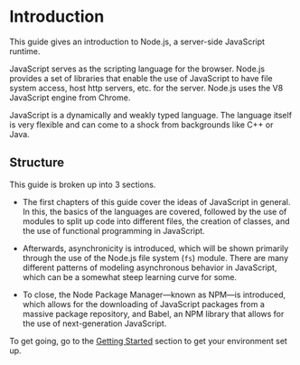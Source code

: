 # Introduction

This guide gives an introduction to Node.js, a server-side JavaScript runtime.

JavaScript serves as the scripting language for the browser. Node.js provides a
set of libraries that enable the use of JavaScript to have file system access,
host http servers, etc. for the server. Node.js uses the V8 JavaScript engine
from Chrome.

JavaScript is a dynamically and weakly typed language. The language itself is
very flexible and can come to a shock from backgrounds like C++ or Java.

## Structure

This guide is broken up into 3 sections.

- The first chapters of this guide cover the ideas of JavaScript in general. In
  this, the basics of the languages are covered, followed by the use of modules
  to split up code into different files, the creation of classes, and the use
  of functional programming in JavaScript.

- Afterwards, asynchronicity is introduced, which will be shown primarily
  through the use of the Node.js file system (`fs`) module. There are many
  different patterns of modeling asynchronous behavior in JavaScript, which can
  be a somewhat steep learning curve for some.

- To close, the Node Package Manager&mdash;known as NPM&mdash;is introduced,
  which allows for the downloading of JavaScript packages from a massive
  package repository, and Babel, an NPM library that allows for the use of
  next-generation JavaScript.

To get going, go to the [Getting Started](getting-started/index.html) section
to get your environment set up.
